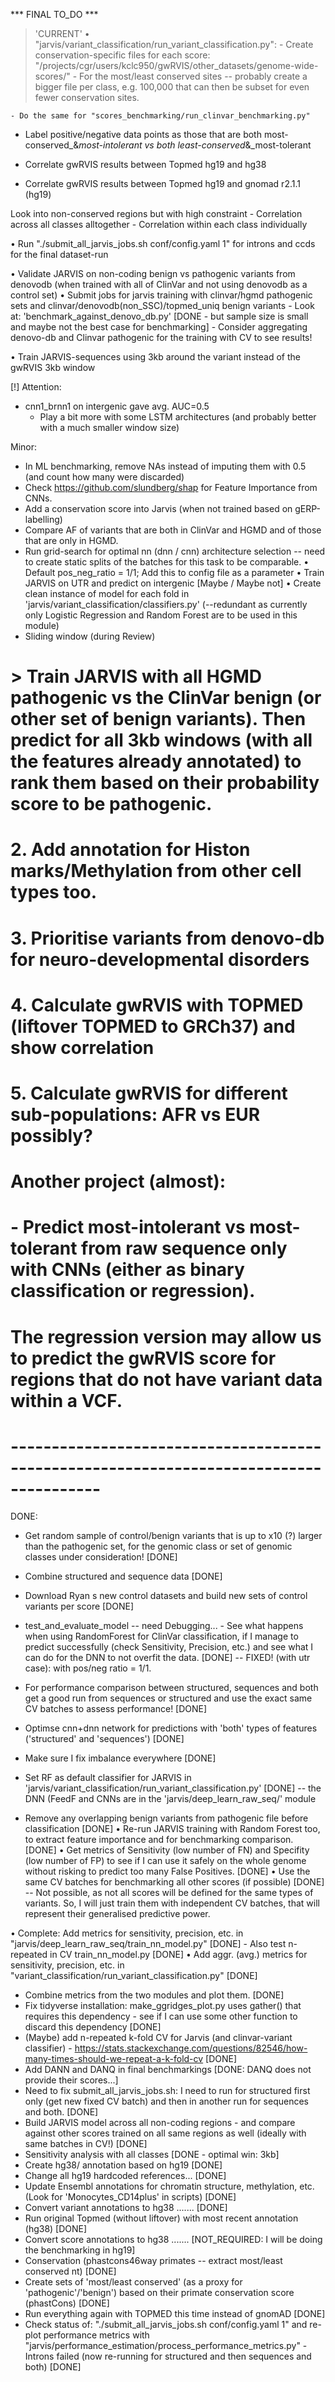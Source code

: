 *** FINAL TO_DO ***

>'CURRENT'
• "jarvis/variant_classification/run_variant_classification.py":
	- Create conservation-specific files for each score: "/projects/cgr/users/kclc950/gwRVIS/other_datasets/genome-wide-scores/"
	- For the most/least conserved sites -- probably create a bigger file per class, e.g. 100,000 that can then be subset for even fewer conservation sites.

	- Do the same for "scores_benchmarking/run_clinvar_benchmarking.py"


- Label positive/negative data points as those that are both most-conserved_&_most-intolerant vs both least-conserved_&_most-tolerant


- Correlate gwRVIS results between Topmed hg19 and hg38
- Correlate gwRVIS results between Topmed hg19 and gnomad r2.1.1 (hg19)


Look into non-conserved regions but with high constraint 
	- Correlation across all classes alltogether 
	- Correlation within each class individually




• Run "./submit_all_jarvis_jobs.sh conf/config.yaml 1" for introns and ccds for the final dataset-run


• Validate JARVIS on non-coding benign vs pathogenic variants from denovodb (when trained with all of ClinVar and not using denovodb as a control set)
	• Submit jobs for jarvis training with clinvar/hgmd pathogenic sets and clinvar/denovodb(non_SSC)/topmed_uniq benign variants
	- Look at: 'benchmark_against_denovo_db.py' [DONE - but sample size is small and maybe not the best case for benchmarking]
	- Consider aggregating denovo-db and Clinvar pathogenic for the training with CV to see results!
 

• Train JARVIS-sequences using 3kb around the variant instead of the gwRVIS 3kb window









[!] Attention:
- cnn1_brnn1 on intergenic gave avg. AUC=0.5
	- Play a bit more with some LSTM architectures (and probably better with a much smaller window size)



Minor:
- In ML benchmarking, remove NAs instead of imputing them with 0.5 (and count how many were discarded)
- Check https://github.com/slundberg/shap for Feature Importance from CNNs.
- Add a conservation score into Jarvis (when not trained based on gERP-labelling)
- Compare AF of variants that are both in ClinVar and HGMD and of those that are only in HGMD.
- Run grid-search for optimal nn (dnn / cnn) architecture selection -- need to create static splits of the batches for this task to be comparable.
• Default  pos_neg_ratio = 1/1; Add this to config file as a parameter
• Train JARVIS on UTR and predict on intergenic [Maybe / Maybe not]
• Create clean instance of model for each fold in 'jarvis/variant_classification/classifiers.py' (--redundant as currently only Logistic Regression and Random Forest are to be used in this module)
- Sliding window (during Review)

# > Train JARVIS with all HGMD pathogenic vs the ClinVar benign (or other set of benign variants). Then predict for all 3kb windows (with all the features already annotated) to rank them based on their probability score to be pathogenic. 	
# 2. Add annotation for Histon marks/Methylation from other cell types too. 	
# 3. Prioritise variants from denovo-db for neuro-developmental disorders  	
# 4. Calculate gwRVIS with TOPMED (liftover TOPMED to GRCh37) and show correlation 	
# 5. Calculate gwRVIS for different sub-populations: AFR vs EUR possibly? 	

# Another project (almost): 	
# - Predict most-intolerant vs most-tolerant from raw sequence only with CNNs (either as binary classification or regression). 	
# The regression version may allow us to predict the gwRVIS score for regions that do not have variant data within a VCF. 	
# ---------------------------------------------------------------------------------------	




DONE:
- Get random sample of control/benign variants that is up to x10 (?) larger than the pathogenic set, for the genomic class or set of genomic classes under consideration! [DONE]
- Combine structured and sequence data [DONE]
- Download Ryan s new control datasets and build new sets of control variants per score [DONE]
- test_and_evaluate_model -- need Debugging... - See what happens when using RandomForest for ClinVar classification, if I manage to predict successfully (check Sensitivity, Precision, etc.) and see what I can do for the DNN to not overfit the data. [DONE] -- FIXED! (with utr case): with pos/neg ratio = 1/1. 
- For performance comparison between structured, sequences and both get a good run from sequences or structured and use the exact same CV batches to assess performance! [DONE]

- Optimse cnn+dnn network for predictions with 'both' types of features ('structured' and 'sequences') [DONE]
- Make sure I fix imbalance everywhere  [DONE]
- Set RF as default classifier for JARVIS in 'jarvis/variant_classification/run_variant_classification.py' [DONE] -- the DNN (FeedF and CNNs are in the 'jarvis/deep_learn_raw_seq/' module
- Remove any overlapping benign variants from pathogenic file before classification [DONE]
• Re-run JARVIS training with Random Forest too, to extract feature importance and for benchmarking comparison. [DONE]
• Get metrics of Sensitivity (low number of FN) and Specifity (low number of FP) to see if I can use it safely on the whole genome without risking to predict too many False Positives. [DONE]
• Use the same CV batches for benchmarking all other scores (if possible) [DONE] -- Not possible, as not all scores will be defined for the same types of variants. So, I will just train them with independent CV batches, that will represent their generalised predictive power.

• Complete: Add metrics for sensitivity, precision, etc. in "jarvis/deep_learn_raw_seq/train_nn_model.py" [DONE]
	- Also test n-repeated in CV train_nn_model.py [DONE]
• Add aggr. (avg.) metrics for sensitivity, precision, etc. in "variant_classification/run_variant_classification.py" [DONE]
- Combine metrics from the two modules and plot them. [DONE]
- Fix tidyverse installation: make_ggridges_plot.py uses gather() that requires this dependency - see if I can use some other function to discard this dependency [DONE]
- (Maybe) add n-repeated k-fold CV for Jarvis (and clinvar-variant classifier) - https://stats.stackexchange.com/questions/82546/how-many-times-should-we-repeat-a-k-fold-cv [DONE]
- Add DANN and DANQ in final benchmarkings [DONE: DANQ does not provide their scores...] 
- Need to fix submit_all_jarvis_jobs.sh: I need to run for structured first only (get new fixed CV batch) and then in another run for sequences and both. [DONE]
- Build JARVIS model across all non-coding regions - and compare against other scores trained on all same regions as well (ideally with same batches in CV!) [DONE]
- Sensitivity analysis with all classes [DONE - optimal win: 3kb] 
- Create hg38/ annotation based on hg19 [DONE]
- Change all hg19 hardcoded references... [DONE]
- Update Ensembl annotations for chromatin structure, methylation, etc. (Look for 'Monocytes_CD14plus' in scripts) [DONE]
- Convert variant annotations to hg38 ....... [DONE]
- Run original Topmed (without liftover) with most recent annotation (hg38) [DONE]
- Convert score annotations to hg38 ....... [NOT_REQUIRED: I will be doing the benchmarking in hg19]
- Conservation (phastcons46way primates -- extract most/least conserved nt) [DONE]
- Create sets of 'most/least conserved' (as a proxy for 'pathogenic'/'benign') based on their primate conservation score (phastCons) [DONE]
- Run everything again with TOPMED this time instead of gnomAD [DONE]
- Check status of: "./submit_all_jarvis_jobs.sh conf/config.yaml 1" and re-plot performance metrics with "jarvis/performance_estimation/process_performance_metrics.py"  - Introns failed (now re-running for structured and then sequences and both) [DONE]
